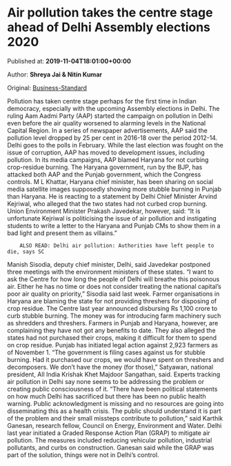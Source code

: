 
# Air pollution takes the centre stage ahead of Delhi Assembly elections 2020

Published at: **2019-11-04T18:01:00+00:00**

Author: **Shreya Jai &amp; Nitin Kumar**

Original: [Business-Standard](https://www.business-standard.com/article/current-affairs/air-pollution-takes-the-centre-stage-ahead-of-delhi-assembly-elections-2020-119110401709_1.html)

Pollution has taken centre stage perhaps for the first time in Indian democracy, especially with the upcoming Assembly elections in Delhi. The ruling Aam Aadmi Party (AAP) started the campaign on pollution in Delhi even before the air quality worsened to alarming levels in the National Capital Region.
In a series of newspaper advertisements, AAP said the pollution level dropped by 25 per cent in 2016-18 over the period 2012-14.
Delhi goes to the polls in February. While the last election was fought on the issue of corruption, AAP has moved to development issues, including pollution.
In its media campaigns, AAP blamed Haryana for not curbing crop-residue burning. The Haryana government, run by the BJP, has attacked both AAP and the Punjab government, which the Congress controls. M L Khattar, Haryana chief minister, has been sharing on social media satellite images supposedly showing more stubble burning in Punjab than Haryana. He is reacting to a statement by Delhi Chief Minister Arvind Kejriwal, who alleged that the two states had not curbed crop burning.
Union Environment Minister Prakash Javedekar, however, said: “It is unfortunate Kejriwal is politicising the issue of air pollution and instigating students to write a letter to the Haryana and Punjab CMs to show them in a bad light and present them as villains.”

        ALSO READ: Delhi air pollution: Authorities have left people to die, says SC
      
Manish Sisodia, deputy chief minister, Delhi, said Javedekar postponed three meetings with the environment ministers of these states. “I want to ask the Centre for how long the people of Delhi will breathe this poisonous air. Either he has no time or does not consider treating the national capital’s poor air quality on priority,” Sisodia said last week. Farmer organisations in Haryana are blaming the state for not providing threshers for disposing of crop residue.
The Centre last year announced disbursing Rs 1,100 crore to curb stubble burning. The money was for introducing farm machinery such as shredders and threshers. Farmers in Punjab and Haryana, however, are complaining they have not got any benefits to date. They also alleged the states had not purchased their crops, making it difficult for them to spend on crop residue.
Punjab has initiated legal action against 2,923 farmers as of November 1. “The government is filing cases against us for stubble burning. Had it purchased our crops, we would have spent on threshers and decomposers. We don’t have the money (for those),” Satyawan, national president, All India Krishak Khet Majdoor Sangathan, said.
Experts tracking air pollution in Delhi say none seems to be addressing the problem or creating public consciousness of it.
“There have been political statements on how much Delhi has sacrificed but there has been no public health warning. Public acknowledgment is missing and no resources are going into disseminating this as a health crisis. The public should understand it is part of the problem and their small missteps contribute to pollution,” said Karthik Ganesan, research fellow, Council on Energy, Environment and Water.
Delhi last year initiated a Graded Response Action Plan (GRAP) to mitigate air pollution. The measures included reducing vehicular pollution, industrial pollutants, and curbs on construction. Ganesan said while the GRAP was part of the solution, things were not in Delhi’s control.
